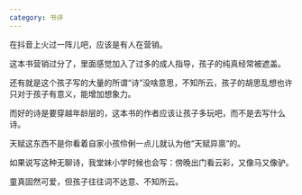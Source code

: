 ```yaml
---
category: 书评
---
```


在抖音上火过一阵儿吧，应该是有人在营销。

这本书营销过分了，里面感觉加入了过多的成人指导，孩子的纯真经常被遮盖。

还有就是这个孩子写的大量的所谓“诗”没啥意思，不知所云，孩子的胡思乱想也许只对于孩子有意义，能增加想象力。

而好的诗是要穿越年龄层的，这本书的作者应该让孩子多玩吧，而不是去写什么诗。

天赋这东西不是你看着自家小孩伶俐一点儿就认为他“天赋异禀”的。

如果说写这种无聊诗，我堂妹小学时候也会写：傍晚出门看云彩，又像马又像驴。

童真固然可爱，但孩子往往词不达意、不知所云。

